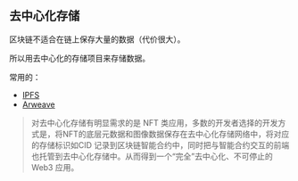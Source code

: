 ## 去中心化存储

区块链不适合在链上保存大量的数据（代价很大）。

所以用去中心化的存储项目来存储数据。

常用的：

-  [IPFS](https://ipfs.io/) 
- [Arweave](https://www.arweave.org/) 



> 对去中心化存储有明显需求的是 NFT 类应用，多数的开发者选择的开发方式是，将NFT的底层元数据和图像数据保存在去中心化存储网络中，将对应的存储标识如CID 记录到区块链智能合约中，同时把与智能合约交互的前端也托管到去中心化存储中。从而得到一个“完全”去中心化、不可停止的 Web3 应用。